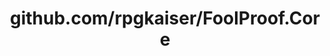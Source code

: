 ---
layout: post
title: github.com/rpgkaiser/FoolProof.Core
categories: link
tags: [انگلیسی, گیت‌هاب, برنامه‌نویسی]
---